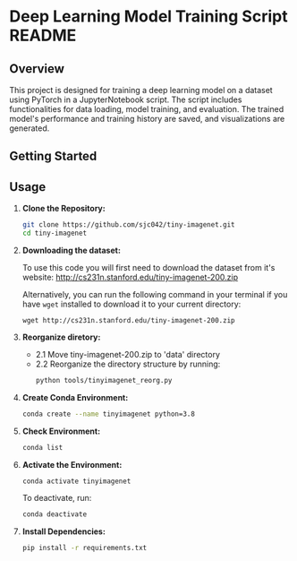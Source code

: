 # Deep Learning Model Training Script README

## Overview
This project is designed for training a deep learning model on a dataset using PyTorch in a JupyterNotebook script. The script includes functionalities for data loading, model training, and evaluation. The trained model's performance and training history are saved, and visualizations are generated.

## Getting Started


## Usage
1. **Clone the Repository:**
    ```bash
    git clone https://github.com/sjc042/tiny-imagenet.git
    cd tiny-imagenet
    ```
2. **Downloading the dataset:**

    To use this code you will first need to download the dataset from
    it's website: http://cs231n.stanford.edu/tiny-imagenet-200.zip

    Alternatively, you can run the following command in your terminal
    if you have `wget` installed to download it to your current directory:
    ```
    wget http://cs231n.stanford.edu/tiny-imagenet-200.zip
    ```
3. **Reorganize diretory:**

    - 2.1 
        Move tiny-imagenet-200.zip to 'data' directory
    - 2.2
        Reorganize the directory structure by running:
        ```bash
        python tools/tinyimagenet_reorg.py
        ```
4. **Create Conda Environment:**
    ```bash
    conda create --name tinyimagenet python=3.8
    ```

5. **Check Environment:**
    ```bash
    conda list
    ```

6. **Activate the Environment:**
    ```bash
    conda activate tinyimagenet
    ```
    To deactivate, run:
    ```bash
    conda deactivate
    ```

7. **Install Dependencies:**
    ```bash
    pip install -r requirements.txt
    ```